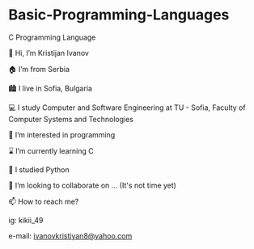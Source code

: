 # Basic-Programming-Languages
C Programming Language

👋 Hi, I’m Kristijan Ivanov

🏠 I’m from Serbia

🏙️ I live in Sofia, Bulgaria

💻 I study Computer and Software Engineering at TU - Sofia, Faculty of Computer Systems and Technologies

👀 I’m interested in programming

⌛ I’m currently learning C

🌱 I studied Python

💞️ I’m looking to collaborate on ... (It's not time yet)

📫 How to reach me?

ig: kikii_49

e-mail: ivanovkristiyan8@yahoo.com
